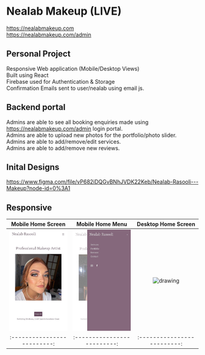# Nealab Makeup (LIVE)
https://nealabmakeup.com  
https://nealabmakeup.com/admin  
 

## Personal Project
Responsive Web application (Mobile/Desktop Views)  
Built using React  
Firebase used for Authentication & Storage  
Confirmation Emails sent to user/nealab using email js.  

## Backend portal
Admins are able to see all booking enquiries made using https://nealabmakeup.com/admin login portal.    
Admins are able to upload new photos for the portfolio/photo slider.   
Admins are able to add/remove/edit services.  
Admins are able to add/remove new reviews.  

## Inital Designs
https://www.figma.com/file/vP682iDQGvBNhJVDK22Keb/Nealab-Rasooli---Makeup?node-id=0%3A1 

## Responsive
 
Mobile Home Screen             |  Mobile Home Menu | Desktop Home Screen 
:-------------------------:|:-------------------------:|:-------------------------:
<img src="screenshots/MobileHome.jpg" alt="drawing" width="200"/>    |  <img src="screenshots/MobileMenu.jpg" alt="drawing" width="200"/> | <img src="screenshots/DesktopHomeScreen.jpg" alt="drawing" width="400"/>
:-------------------------:|:-------------------------:|:-------------------------:


